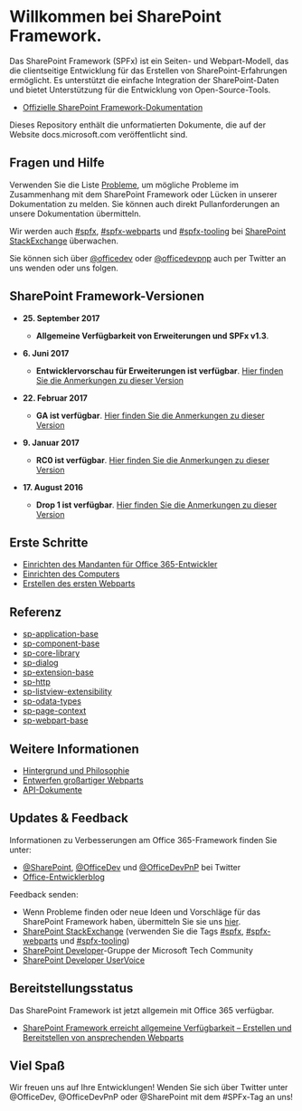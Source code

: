 # <a name="welcome-to-the-sharepoint-framework"></a>Willkommen bei SharePoint Framework.

Das SharePoint Framework (SPFx) ist ein Seiten- und Webpart-Modell, das die clientseitige Entwicklung für das Erstellen von SharePoint-Erfahrungen ermöglicht. Es unterstützt die einfache Integration der SharePoint-Daten und bietet Unterstützung für die Entwicklung von Open-Source-Tools.

* [Offizielle SharePoint Framework-Dokumentation](http://aka.ms/spfx)

Dieses Repository enthält die unformatierten Dokumente, die auf der Website docs.microsoft.com veröffentlicht sind.

## <a name="questions--help"></a>Fragen und Hilfe

Verwenden Sie die Liste [Probleme]((https://github.com/SharePoint/sp-dev-docs/issues)), um mögliche Probleme im Zusammenhang mit dem SharePoint Framework oder Lücken in unserer Dokumentation zu melden. Sie können auch direkt Pullanforderungen an unsere Dokumentation übermitteln. 

Wir werden auch [#spfx](http://sharepoint.stackexchange.com/tags/spfx/), [#spfx-webparts](http://sharepoint.stackexchange.com/tags/spfx-webparts/) und [#spfx-tooling](http://sharepoint.stackexchange.com/tags/spfx-tooling/) bei [SharePoint StackExchange](http://sharepoint.stackexchange.com/) überwachen.

Sie können sich über [@officedev](https://twitter.com/officedev) oder [@officedevpnp](https://twitter.com/officedevpnp) auch per Twitter an uns wenden oder uns folgen.

## <a name="sharepoint-framework-releases"></a>SharePoint Framework-Versionen

* **25. September 2017**
   *  **Allgemeine Verfügbarkeit von Erweiterungen und SPFx v1.3**.

* **6. Juni 2017**
   *  **Entwicklervorschau für Erweiterungen ist verfügbar**.  [Hier finden Sie die Anmerkungen zu dieser Version](https://github.com/SharePoint/sp-dev-docs/wiki/Release-Notes---Extensions-Dev-Preview-Drop-1)

* **22. Februar 2017**
   *  **GA ist verfügbar**.  [Hier finden Sie die Anmerkungen zu dieser Version](https://github.com/SharePoint/sp-dev-docs/wiki/Release-Notes-GA)

* **9. Januar 2017**
   *  **RC0 ist verfügbar**.  [Hier finden Sie die Anmerkungen zu dieser Version](https://github.com/SharePoint/sp-dev-docs/wiki/Release-Notes-RC0)

* **17. August 2016**
   * **Drop 1 ist verfügbar**.  [Hier finden Sie die Anmerkungen zu dieser Version](https://github.com/SharePoint/sp-dev-docs/wiki/Drop-1)
   
## <a name="get-started"></a>Erste Schritte

* [Einrichten des Mandanten für Office 365-Entwickler](https://docs.microsoft.com/de-DE/sharepoint/dev/spfx/set-up-your-developer-tenant)
* [Einrichten des Computers](https://docs.microsoft.com/de-DE/sharepoint/dev/spfx/set-up-your-development-environment)
* [Erstellen des ersten Webparts](https://docs.microsoft.com/de-DE/sharepoint/dev/spfx/web-parts/get-started/build-a-hello-world-web-part)

## <a name="reference"></a>Referenz
* [sp-application-base](https://docs.microsoft.com/de-DE/javascript/api/sp-application-base)
* [sp-component-base](https://docs.microsoft.com/de-DE/javascript/api/sp-component-base)
* [sp-core-library](https://docs.microsoft.com/de-DE/javascript/api/sp-core-library)
* [sp-dialog](https://docs.microsoft.com/de-DE/javascript/api/sp-dialog)
* [sp-extension-base](https://docs.microsoft.com/de-DE/javascript/api/sp-extension-base)
* [sp-http](https://docs.microsoft.com/de-DE/javascript/api/sp-http)
* [sp-listview-extensibility](https://docs.microsoft.com/de-DE/javascript/api/sp-listview-extensibility)
* [sp-odata-types](https://docs.microsoft.com/de-DE/javascript/api/sp-odata-types)
* [sp-page-context](https://docs.microsoft.com/de-DE/javascript/api/sp-page-context)
* [sp-webpart-base](https://docs.microsoft.com/de-DE/javascript/api/sp-webpart-base)

## <a name="learn-more"></a>Weitere Informationen

* [Hintergrund und Philosophie](https://docs.microsoft.com/de-DE/sharepoint/dev/spfx/sharepoint-framework-overview)
* [Entwerfen großartiger Webparts](https://docs.microsoft.com/de-DE/sharepoint/dev/design/design-guidance-overview)
* [API-Dokumente](https://docs.microsoft.com/de-DE/javascript/api/sp-application-base)

## <a name="updates--feedback"></a>Updates & Feedback

Informationen zu Verbesserungen am Office 365-Framework finden Sie unter:

* [@SharePoint](https://twitter.com/sharepoint), [@OfficeDev](https://twitter.com/officedev) und [@OfficeDevPnP](https://twitter.com/officedevpnp) bei Twitter
* [Office-Entwicklerblog](http://dev.office.com/blogs)

Feedback senden:

* Wenn Probleme finden oder neue Ideen und Vorschläge für das SharePoint Framework haben, übermitteln Sie sie uns [hier](https://github.com/SharePoint/sp-dev-docs/issues).
* [SharePoint StackExchange](http://sharepoint.stackexchange.com/) (verwenden Sie die Tags [#spfx](http://sharepoint.stackexchange.com/tags/spfx/), [#spfx-webparts](http://sharepoint.stackexchange.com/tags/spfx-webparts/) und [#spfx-tooling](http://sharepoint.stackexchange.com/tags/spfx-tooling/))
* [SharePoint Developer](https://techcommunity.microsoft.com/t5/SharePoint-Developer/bd-p/SharePointDev)-Gruppe der Microsoft Tech Community
* [SharePoint Developer UserVoice](https://sharepoint.uservoice.com/forums/329220-sharepoint-dev-platform)

## <a name="deployment-status"></a>Bereitstellungsstatus
Das SharePoint Framework ist jetzt allgemein mit Office 365 verfügbar.

- [SharePoint Framework erreicht allgemeine Verfügbarkeit – Erstellen und Bereitstellen von ansprechenden Webparts](https://blogs.office.com/2017/02/23/sharepoint-framework-reaches-general-availability-build-and-deploy-engaging-web-parts-today/)

## <a name="have-fun"></a>Viel Spaß

Wir freuen uns auf Ihre Entwicklungen! Wenden Sie sich über Twitter unter @OfficeDev, @OfficeDevPnP oder @SharePoint mit dem #SPFx-Tag an uns!
